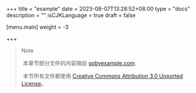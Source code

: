 +++
title = "example"
date = 2023-08-07T13:28:52+08:00
type = "docs"
description = ""
isCJKLanguage = true
draft = false

[menu.main]
    weight = -3

+++

> Note
>
> ​	本章节部分文件的内容摘自 [gobyexample.com](https://gobyexample.com).
>
> ​	本节所有文件都使用  [Creative Commons Attribution 3.0 Unported License](http://creativecommons.org/licenses/by/3.0/)。

